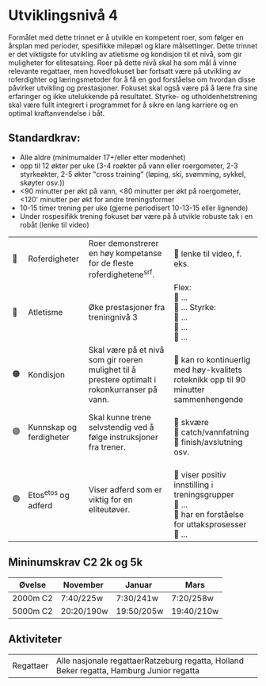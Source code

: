 # Utviklingsnivå 4
Formålet med dette trinnet er å utvikle en kompetent roer, som følger en årsplan med perioder, spesifikke milepæl og klare målsettinger. Dette trinnet er det viktigste for utvikling av atletisme og kondisjon til et nivå, som gir muligheter for elitesatsing. Roer på dette nivå skal ha som mål å vinne relevante regattaer, men hovedfokuset bør fortsatt være på utvikling av roferdighter og læringsmetoder for å få en god forståelse om hvordan disse påvirker utvikling og prestasjoner. Fokuset skal også være på å lære fra sine erfaringer og ikke utelukkende på resultatet. Styrke- og utholdenhetstrening skal være fullt integrert i programmet for å sikre en lang karriere og en optimal kraftanvendelse i båt. 

## Standardkrav:
- Alle aldre (minimumalder 17+/eller etter modenhet)
- opp til 12 økter per uke (3-4 roøkter på vann eller roergometer, 2-3 styrkeøkter, 2-5 økter "cross training" (løping, ski, svømming, sykkel, skøyter osv.))
- <90 minutter per økt på vann, <80 minutter per økt på roergometer, <120' minutter per økt for andre treningsformer
- 10-15 timer trening per uke (gjerne periodisert 10-13-15 eller lignende)
- Under rospesifikk trening fokuset bør være på å utvikle robuste tak i en robåt (lenke til video)

|  |  |  |  |
| ---- | -------- | ------- | ---- |
|🔴| Roferdigheter | Roer demonstrerer en høy kompetanse for de fleste roferdighetene<sup>srf</sup>.|🔹 lenke til video, f. eks. |
|🔵| Atletisme | Øke prestasjoner fra treningnivå 3 |Flex: <br>🔹 ... <br>🔹 ... Styrke: <br>🔹 ... <br>🔹 ... <br>🔹 ... | 
|🟠| Kondisjon | Skal være på et nivå som gir roeren mulighet til å prestere optimalt i rokonkurranser på vann. |<br>🔹 kan ro kontinuerlig med høy-kvalitets roteknikk opp til 90 minutter sammenhengende  |
|🟣| Kunnskap og ferdigheter| Skal kunne trene selvstendig ved å følge instruksjoner fra trener. |<br>🔹 skvære <br>🔹 catch/vannfatning <br>🔹 finish/avslutning osv. |
|🟢| Etos<sup>etos</sup> og adferd | Viser adferd som er viktig for en eliteutøver. |<br>🔹 viser positiv innstilling i treningsgrupper <br>🔹 ... <br>🔹 har en forståelse for uttaksprosesser <br>🔹 ... |

## Mininumskrav C2 2k og 5k
|Øvelse|November |Januar |Mars|
| --- | --- | --- | --- |
| 2000m C2| 7:40/225w | 7:30/241w  | 7:20/258w |
| 5000m C2| 20:20/190w | 19:50/205w | 19:40/210w|

## Aktiviteter
|  |  |
| ---- | -------- |
| Regattaer |Alle nasjonale regattaerRatzeburg regatta, Holland Beker regatta, Hamburg Junior regatta |

